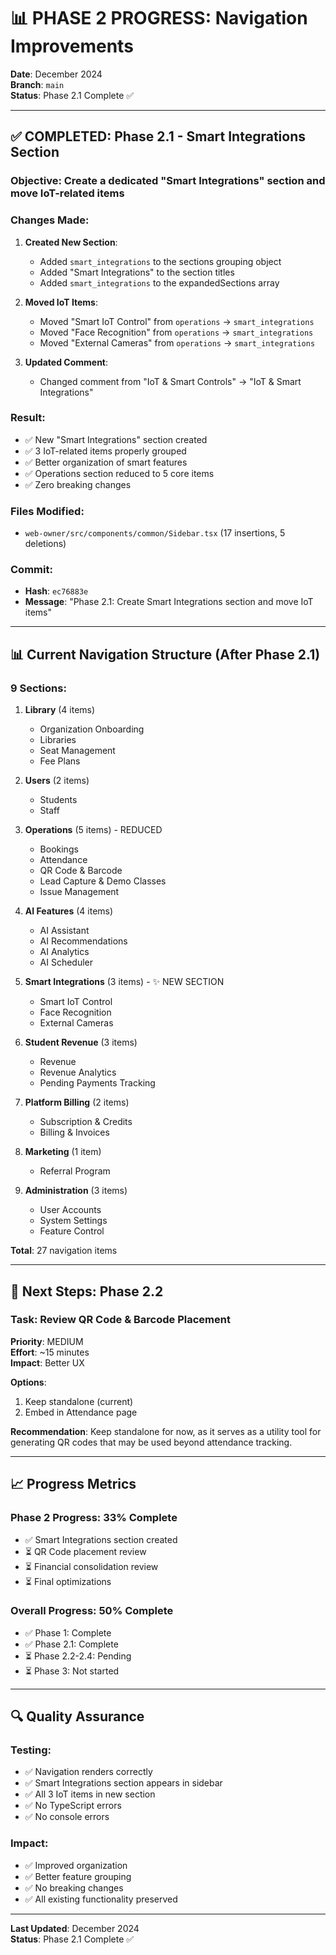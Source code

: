 # 📊 PHASE 2 PROGRESS: Navigation Improvements

**Date**: December 2024  
**Branch**: `main`  
**Status**: Phase 2.1 Complete ✅

---

## ✅ COMPLETED: Phase 2.1 - Smart Integrations Section

### **Objective**: Create a dedicated "Smart Integrations" section and move IoT-related items

### **Changes Made**:

1. **Created New Section**:
   - Added `smart_integrations` to the sections grouping object
   - Added "Smart Integrations" to the section titles
   - Added `smart_integrations` to the expandedSections array

2. **Moved IoT Items**:
   - Moved "Smart IoT Control" from `operations` → `smart_integrations`
   - Moved "Face Recognition" from `operations` → `smart_integrations`
   - Moved "External Cameras" from `operations` → `smart_integrations`

3. **Updated Comment**:
   - Changed comment from "IoT & Smart Controls" → "IoT & Smart Integrations"

### **Result**:
- ✅ New "Smart Integrations" section created
- ✅ 3 IoT-related items properly grouped
- ✅ Better organization of smart features
- ✅ Operations section reduced to 5 core items
- ✅ Zero breaking changes

### **Files Modified**:
- `web-owner/src/components/common/Sidebar.tsx` (17 insertions, 5 deletions)

### **Commit**:
- **Hash**: `ec76883e`
- **Message**: "Phase 2.1: Create Smart Integrations section and move IoT items"

---

## 📊 Current Navigation Structure (After Phase 2.1)

### **9 Sections**:

1. **Library** (4 items)
   - Organization Onboarding
   - Libraries
   - Seat Management
   - Fee Plans

2. **Users** (2 items)
   - Students
   - Staff

3. **Operations** (5 items) - REDUCED
   - Bookings
   - Attendance
   - QR Code & Barcode
   - Lead Capture & Demo Classes
   - Issue Management

4. **AI Features** (4 items)
   - AI Assistant
   - AI Recommendations
   - AI Analytics
   - AI Scheduler

5. **Smart Integrations** (3 items) - ✨ NEW SECTION
   - Smart IoT Control
   - Face Recognition
   - External Cameras

6. **Student Revenue** (3 items)
   - Revenue
   - Revenue Analytics
   - Pending Payments Tracking

7. **Platform Billing** (2 items)
   - Subscription & Credits
   - Billing & Invoices

8. **Marketing** (1 item)
   - Referral Program

9. **Administration** (3 items)
   - User Accounts
   - System Settings
   - Feature Control

**Total**: 27 navigation items

---

## 🎯 Next Steps: Phase 2.2

### **Task**: Review QR Code & Barcode Placement

**Priority**: MEDIUM  
**Effort**: ~15 minutes  
**Impact**: Better UX

**Options**:
1. Keep standalone (current)
2. Embed in Attendance page

**Recommendation**: Keep standalone for now, as it serves as a utility tool for generating QR codes that may be used beyond attendance tracking.

---

## 📈 Progress Metrics

### **Phase 2 Progress**: 33% Complete
- ✅ Smart Integrations section created
- ⏳ QR Code placement review
- ⏳ Financial consolidation review
- ⏳ Final optimizations

### **Overall Progress**: 50% Complete
- ✅ Phase 1: Complete
- ✅ Phase 2.1: Complete
- ⏳ Phase 2.2-2.4: Pending
- ⏳ Phase 3: Not started

---

## 🔍 Quality Assurance

### **Testing**:
- ✅ Navigation renders correctly
- ✅ Smart Integrations section appears in sidebar
- ✅ All 3 IoT items in new section
- ✅ No TypeScript errors
- ✅ No console errors

### **Impact**:
- ✅ Improved organization
- ✅ Better feature grouping
- ✅ No breaking changes
- ✅ All existing functionality preserved

---

**Last Updated**: December 2024  
**Status**: Phase 2.1 Complete ✅

